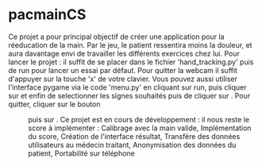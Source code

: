 # pacmainCS
Ce projet a pour principal objectif de créer une application pour la réeducation 
de la main. Par le jeu, le patient ressentira moins la douleur, et aura davantage 
envi de travailler les différents exercices chez lui.
Pour lancer le projet : il suffit de se placer dans le fichier 'hand_tracking.py' puis de run pour lancer un essai par défaut. Pour quitter la webcam il suffit d'appuyer sur la touche 'x' de votre clavier. Vous pouvez aussi utiliser l'interface pygame via le code 'menu.py' en cliquant sur run, puis cliquer sur <start game> et enfin de selectionner les signes souhaités puis de cliquer sur <Play>. Pour quitter, cliquer sur le bouton <menu> puis sur <quit>.
Ce projet est en cours de développement : il nous reste le score à implémenter : Calibrage avec la main valide, Implémentation du score​, Création de l'interface résultat​, Transfère des données utilisateurs au médecin traitant, Anonymisation des données du patient​, Portabilité sur téléphone 